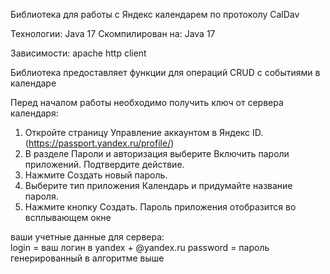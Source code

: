 Библиотека для работы с Яндекс календарем по протоколу CalDav

Технологии: Java 17
Скомпилирован на: Java 17

Зависимости: apache http client

Библиотека предоставляет функции для операций CRUD с событиями в календаре


Перед началом работы необходимо получить ключ от сервера календаря:

1) Откройте страницу Управление аккаунтом в Яндекс ID. (https://passport.yandex.ru/profile/)
2) В разделе Пароли и авторизация выберите Включить пароли приложений. Подтвердите действие.
3) Нажмите Создать новый пароль.
4) Выберите тип приложения Календарь и придумайте название пароля. 
5) Нажмите кнопку Создать. Пароль приложения отобразится во всплывающем окне

ваши учетные данные для сервера:  
login  = ваш логин в yandex + @yandex.ru
password = пароль генерированный в алгоритме выше